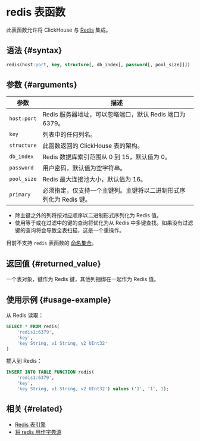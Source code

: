 
# redis 表函数

此表函数允许将 ClickHouse 与 [Redis](https://redis.io/) 集成。

## 语法 {#syntax}

```sql
redis(host:port, key, structure[, db_index[, password[, pool_size]]])
```

## 参数 {#arguments}

| 参数        | 描述                                                                                                      |
|-------------|-----------------------------------------------------------------------------------------------------------|
| `host:port` | Redis 服务器地址，可以忽略端口，默认 Redis 端口为 6379。                                                          |
| `key`       | 列表中的任何列名。                                                                                           |
| `structure` | 此函数返回的 ClickHouse 表的架构。                                                                           |
| `db_index`  | Redis 数据库索引范围从 0 到 15，默认值为 0。                                                               |
| `password`  | 用户密码，默认值为空字符串。                                                                                |
| `pool_size` | Redis 最大连接池大小，默认值为 16。                                                                          |
| `primary`   | 必须指定，仅支持一个主键列。主键将以二进制形式序列化为 Redis 键。                                           |

- 除主键之外的列将按对应顺序以二进制形式序列化为 Redis 值。
- 使用等于或在过滤中的键的查询将优化为从 Redis 中多键查找。如果没有过滤键的查询将会导致全表扫描，这是一个重操作。

目前不支持 `redis` 表函数的 [命名集合](/operations/named-collections.md)。

## 返回值 {#returned_value}

一个表对象，键作为 Redis 键，其他列捆绑在一起作为 Redis 值。

## 使用示例 {#usage-example}

从 Redis 读取：

```sql
SELECT * FROM redis(
    'redis1:6379',
    'key',
    'key String, v1 String, v2 UInt32'
)
```

插入到 Redis：

```sql
INSERT INTO TABLE FUNCTION redis(
    'redis1:6379',
    'key',
    'key String, v1 String, v2 UInt32') values ('1', '1', 1);
```

## 相关 {#related}

- [Redis 表引擎](/engines/table-engines/integrations/redis.md)
- [将 redis 用作字典源](/sql-reference/dictionaries/index.md#redis)
